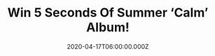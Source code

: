 ---
campaign-uuid: "c-7e46b081-0e95-4382-b526-e2f3abf9f15f"
type: "Competition"
category: "Music"
date: "2020-04-17T06:00:00.000Z"
end-date: "2020-05-17T23:59:00.000Z"
disable-form: false
is_promoted: false
has_entry_page: true
title: "Win 5 Seconds Of Summer ‘Calm’ Album!"
competition-description: "<p>We are giving away the brand new album from the fourth\
  \ studio album by the Australian pop punk band 5 Seconds Of Summer: ‘Calm’. An amazing\
  \ album you won’t want to miss featuring the singles 'Easier', 'Teeth', 'No Shame'\
  \ and 'Old Me'.</p>\n<p>Are you their biggest fan? Enter below for a chance to win.</p>\n"
hero-header: "Win 5 Seconds Of Summer ‘Calm’ Album!"
terms-confirmation: "N/A"
banner-img: "https://assets.expresslyapp.com/asset-ab213cfa-35c7-4c37-9f23-4394830e434b.jpg"
logo-left-href: "http://club.expressly.io"
logo-left-image: "https://assets.expresslyapp.com/asset-4eade933-c6a0-43e3-890d-61e6faff53d5.jpg"
logo-left-title: "Expressly club"
bg-image-hero: "https://assets.expresslyapp.com/asset-f412aa7b-1b00-45c9-9858-bf87997714de.jpg"
bg-image-first: "https://assets.expresslyapp.com/asset-cd01dd4d-b203-43b7-81af-b2a0c510ec94.jpg"
section1-content: "<p>’Calm’ is the fourth studio album by the Australian pop punk\
  \ band, featuring the singles 'Easier', 'Teeth', 'No Shame' and 'Old Me'. 'Teeth'\
  \ was also included on the soundtrack album for the third season of the hit Netflix\
  \ series '13 Reasons Why'.</p>\n<p>Think no more and enter below for a chance to\
  \ win now.</p>\n"
entry-title: "Win 5 Seconds Of Summer ‘Calm’ Album!"
entry-content: "<p>Enter the draw to win 5 Seconds Of Summer ‘Calm’ Album by completing\
  \ the form below before 23:59 on the 17th of May 2020.</p>\n"
has-winner: false
prize-description: "5 Seconds Of Summer ‘Calm’ Album!"
special-conditions: "Multiple entries are allowed up to one every day.\r\n\r\nThis\
  \ competition is also available on: https://aaa.nme.com/competitions/5sos-calm-album"
country-restrictions:
- "GB"
---